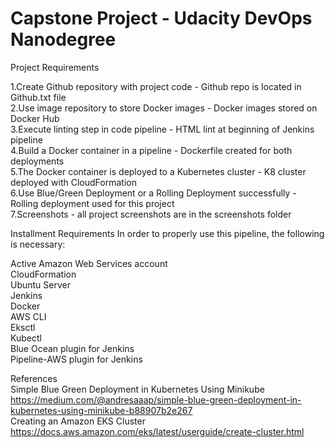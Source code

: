 # Capstone Project - Udacity DevOps Nanodegree 
Project Requirements

1.Create Github repository with project code - Github repo is located in Github.txt file               
2.Use image repository to store Docker images - Docker images stored on Docker Hub        
3.Execute linting step in code pipeline - HTML lint at beginning of Jenkins pipeline         
4.Build a Docker container in a pipeline - Dockerfile created for both deployments          
5.The Docker container is deployed to a Kubernetes cluster - K8 cluster deployed with CloudFormation  
6.Use Blue/Green Deployment or a Rolling Deployment successfully - Rolling deployment used for this project  
7.Screenshots - all project screenshots are in the screenshots folder   

Installment Requirements
In order to properly use this pipeline, the following is necessary:

Active Amazon Web Services account        
CloudFormation                  
Ubuntu Server                
Jenkins                     
Docker                    
AWS CLI                
Eksctl                   
Kubectl                     
Blue Ocean plugin for Jenkins               
Pipeline-AWS plugin for Jenkins              

References                          
Simple Blue Green Deployment in Kubernetes Using Minikube                    
https://medium.com/@andresaaap/simple-blue-green-deployment-in-kubernetes-using-minikube-b88907b2e267            
Creating an Amazon EKS Cluster            
https://docs.aws.amazon.com/eks/latest/userguide/create-cluster.html
